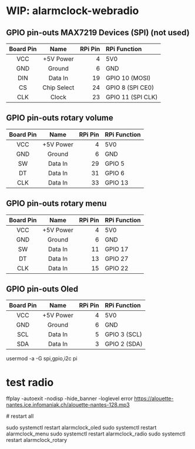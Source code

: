 WIP: alarmclock-webradio
===================

GPIO pin-outs MAX7219 Devices (SPI) (not used)
----------------------------------------------

| Board Pin    | Name        | RPi Pin   | RPi Function
| :----------: | :-----:     | --------: | :-----------
|          VCC | +5V Power   | 4        | 5V0 
|          GND |  Ground     | 6        | GND 
|          DIN |  Data In    | 19       | GPIO 10 (MOSI)
|          CS  |  Chip Select| 24       | GPIO 8 (SPI CE0)
|          CLK |  Clock      | 23       | GPIO 11 (SPI CLK)


GPIO pin-outs rotary volume
----------------------------------------------

| Board Pin    | Name        | RPi Pin   | RPi Function
| :----------: | :-----:      | --------: | :-----------
|          VCC | +5V Power   | 4        | 5V0 
|          GND |  Ground     | 6        | GND 
|          SW |  Data In     | 29       | GPIO 5
|          DT |  Data In     | 31       | GPIO 6
|          CLK |  Data In    | 33       | GPIO 13

GPIO pin-outs rotary menu
----------------------------------------------


| Board Pin    | Name        | RPi Pin   | RPi Function
| :----------: | :-----:      | --------: | :-----------
|          VCC | +5V Power   | 4        | 5V0 
|          GND |  Ground     | 6        | GND 
|          SW |  Data In     | 11       | GPIO 17
|          DT |  Data In     | 13       | GPIO 27
|          CLK |  Data In    | 15       | GPIO 22


GPIO pin-outs Oled
----------------------------------------------

| Board Pin    | Name        | RPi Pin   | RPi Function
| :----------: | :-----:      | --------: | :-----------
|          VCC | +5V Power   | 4        | 5V0 
|          GND |  Ground     | 6        | GND 
|          SCL |  Data In    | 5        | GPIO 3 (SCL)
|          SDA |  Data In    | 3        | GPIO 2 (SDA)


usermod -a -G spi,gpio,i2c pi


# test radio
ffplay -autoexit -nodisp -hide_banner -loglevel error https://alouette-nantes.ice.infomaniak.ch/alouette-nantes-128.mp3



# restart all

sudo systemctl restart alarmclock_oled
sudo systemctl restart alarmclock_menu
sudo systemctl restart alarmclock_radio
sudo systemctl restart alarmclock_rotary

